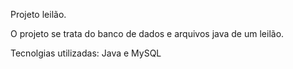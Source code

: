 Projeto leilão.

O projeto se trata do banco de dados e arquivos java de um leilão.

Tecnolgias utilizadas: Java e MySQL
